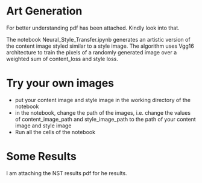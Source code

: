 # Art Generation
For better understanding pdf has been attached. Kindly look into that.

The notebook Neural_Style_Transfer.ipynb generates an artistic version of the content image styled similar to a style image. The algorithm
uses Vgg16 architecture to train the pixels of a randomly generated image over a weighted sum of content_loss and style loss.

# Try your own images

- put your content image and style image in the working directory of the notebook
- in the notebook, change the path of the images, i.e. change the values of content_image_path and style_image_path to the path of your content image and style image
- Run all the cells of the notebook

# Some Results
I am attaching the NST results pdf for he results.
